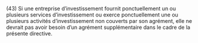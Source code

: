 (43) Si une entreprise d’investissement fournit ponctuellement un ou plusieurs services d’investissement ou exerce ponctuellement une ou plusieurs activités d’investissement non couverts par son agrément, elle ne devrait pas avoir besoin d’un agrément supplémentaire dans le cadre de la présente directive.